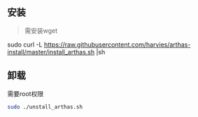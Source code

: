 
## 安装

> 需安装wget

sudo curl -L https://raw.githubusercontent.com/harvies/arthas-install/master/install_arthas.sh
|sh

## 卸载

需要root权限
```bash
sudo ./unstall_arthas.sh
```
